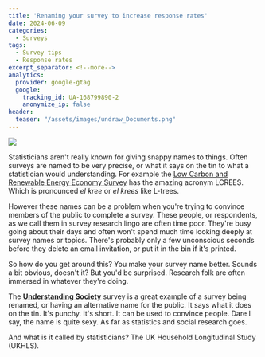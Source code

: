 ```yaml
---
title: 'Renaming your survey to increase response rates'
date: 2024-06-09
categories:
  - Surveys
tags:
  - Survey tips
  - Response rates
excerpt_separator: <!--more-->
analytics:
  provider: google-gtag
  google:
    tracking_id: UA-168799890-2
    anonymize_ip: false
header:
  teaser: "/assets/images/undraw_Documents.png"
---
```

![](/assets/images/undraw_Documents.png.png)

Statisticians aren't really known for giving snappy names to things. Often surveys are named to be very precise, or what it says on the tin to what a statistician would understanding. For example the [Low Carbon and Renewable Energy Economy Survey](https://www.ons.gov.uk/surveys/informationforbusinesses/businesssurveys/lowcarbonandrenewableenergyeconomysurvey) has the amazing acronym LCREES. Which is pronounced *el kree* or *el krees* like L-trees.

However these names can be a problem when you're trying to convince members of the public to complete a survey. These people, or respondents, as we call them in survey research lingo are often time poor. They're busy going about their days and often won't spend much time looking deeply at survey names or topics. There's probably only a few unconscious seconds before they delete an email  invitation, or put it in the bin if it's printed.

So how do you get around this? You make your survey name better. Sounds a bit obvious, doesn't it? But you'd be surprised. Research folk are often immersed in whatever they're doing. 

The [**Understanding Society**](https://www.understandingsociety.ac.uk/) survey is a great example of a survey being renamed, or having an alternative name for the public. It says what it does on the tin. It's punchy. It's short. It can be used to convince people. Dare I say, the name is quite sexy. As far as statistics and social research goes.

And what is it called by statisticians? The UK Household Longitudinal Study (UKHLS). 